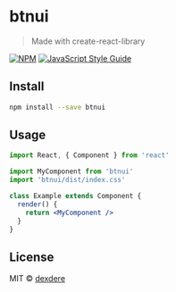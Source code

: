 # btnui

> Made with create-react-library

[![NPM](https://img.shields.io/npm/v/btnui.svg)](https://www.npmjs.com/package/btnui) [![JavaScript Style Guide](https://img.shields.io/badge/code_style-standard-brightgreen.svg)](https://standardjs.com)

## Install

```bash
npm install --save btnui
```

## Usage

```jsx
import React, { Component } from 'react'

import MyComponent from 'btnui'
import 'btnui/dist/index.css'

class Example extends Component {
  render() {
    return <MyComponent />
  }
}
```

## License

MIT © [dexdere](https://github.com/dexdere)
